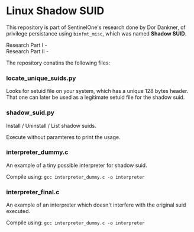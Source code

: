 # Linux Shadow SUID

This repository is part of SentinelOne's research done by Dor Dankner, of privilege persistance using `binfmt_misc`, which was named **Shadow SUID**.

Research Part I - 
<br>
Research Part II - 

The repository conatins the following files:

### locate_unique_suids.py

Looks for setuid file on your system, which has a unique 128 bytes header. That one can later be used as a legitimate setuid file for the shadow suid.

### shadow_suid.py

Install / Uninstall / List shadow suids.

Execute without paramteres to print the usage.

### interpreter_dummy.c

An example of a tiny possible interpreter for shadow suid.

Compile using: `gcc interpreter_dummy.c -o interpreter`


### interpreter_final.c

An example of an interpreter which doesn't interfere with the original suid executed.

Compile using: `gcc interpreter_dummy.c -o interpreter`


